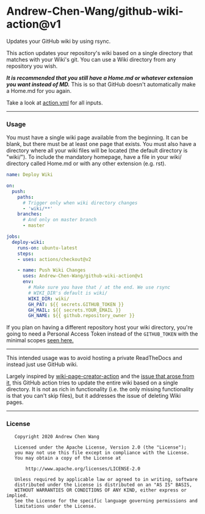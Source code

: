 # Andrew-Chen-Wang/github-wiki-action@v1
Updates your GitHub wiki by using rsync.

This action updates your repository's wiki
based on a single directory that matches with
your Wiki's git. You can use a Wiki directory
from any repository you wish.

_**It is recommended that you still have a Home.md
or whatever extension you want instead of MD.**_ This
is so that GitHub doesn't automatically make a Home.md
for you again.

Take a look at [action.yml](https://github.com/Andrew-Chen-Wang/github-wiki-action/blob/master/action.yml)
for all inputs.

---
### Usage

You must have a single wiki page available from the beginning.
It can be blank, but there must be at least one page that exists.
You must also have a directory where all your wiki files will
be located (the default directory is "wiki/"). To include the
mandatory homepage, have a file in your wiki/ directory
called Home.md or with any other extension (e.g. rst).

```yaml
name: Deploy Wiki

on:
  push:
    paths:
      # Trigger only when wiki directory changes
      - 'wiki/**'
    branches:
      # And only on master branch
      - master

jobs:
  deploy-wiki:
    runs-on: ubuntu-latest
    steps:
    - uses: actions/checkout@v2

    - name: Push Wiki Changes
      uses: Andrew-Chen-Wang/github-wiki-action@v1
      env:
        # Make sure you have that / at the end. We use rsync 
        # WIKI_DIR's default is wiki/
        WIKI_DIR: wiki/
        GH_PAT: ${{ secrets.GITHUB_TOKEN }}
        GH_MAIL: ${{ secrets.YOUR_EMAIL }}
        GH_NAME: ${{ github.repository_owner }}
```

If you plan on having a different repository host your wiki
directory, you're going to need a Personal Access Token instead of the `GITHUB_TOKEN`
with the minimal scopes [seen here.](https://github.com/settings/tokens/new?scopes=repo&description=wiki%20page%20creator%20token)

---
This intended usage was to avoid hosting a private ReadTheDocs
and instead just use GitHub wiki.

Largely inspired by [wiki-page-creator-action](https://github.com/Decathlon/wiki-page-creator-action)
and the [issue that arose from it](https://github.com/Decathlon/wiki-page-creator-action/issues/11),
this GitHub action tries to update the entire wiki based on a single
directory. It is not as rich in functionality (i.e. the only missing
functionality is that you can't skip files), but it addresses
the issue of deleting Wiki pages.

---
### License

```
   Copyright 2020 Andrew Chen Wang

   Licensed under the Apache License, Version 2.0 (the "License");
   you may not use this file except in compliance with the License.
   You may obtain a copy of the License at

       http://www.apache.org/licenses/LICENSE-2.0

   Unless required by applicable law or agreed to in writing, software
   distributed under the License is distributed on an "AS IS" BASIS,
   WITHOUT WARRANTIES OR CONDITIONS OF ANY KIND, either express or implied.
   See the License for the specific language governing permissions and
   limitations under the License.
```
